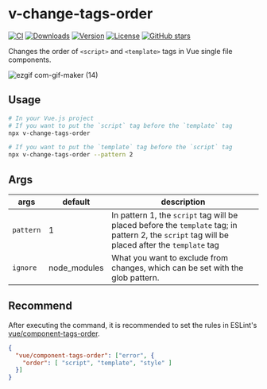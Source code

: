 #  v-change-tags-order
[![CI](https://github.com/kawamataryo/v-change-tags-order/actions/workflows/ci.yml/badge.svg)](https://github.com/kawamataryo/v-change-tags-order/actions/workflows/ci.yml)
<a href="https://npmcharts.com/compare/v-change-tags-order?minimal=true"><img src="https://img.shields.io/npm/dt/v-change-tags-order.svg" alt="Downloads"></a>
<a href="https://www.npmjs.com/package/v-change-tags-order"><img src="https://img.shields.io/npm/v/v-change-tags-order.svg" alt="Version"></a>
<a href="https://www.npmjs.com/package/v-change-tags-order"><img src="https://img.shields.io/npm/l/v-change-tags-order.svg" alt="License"></a>
<a href="https://github.com/kawamataryo/v-change-tags-order" target="__blank"><img alt="GitHub stars" src="https://img.shields.io/github/stars/kawamataryo/v-change-tags-order?style=social"></a>

Changes the order of `<script>` and `<template>` tags in Vue single file components.

![ezgif com-gif-maker (14)](https://user-images.githubusercontent.com/11070996/129812609-b74e74aa-7d32-4d3c-a392-1a2accf971b9.gif)


## Usage

```bash
# In your Vue.js project
# If you want to put the `script` tag before the `template` tag
npx v-change-tags-order

# If you want to put the `template` tag before the `script` tag
npx v-change-tags-order --pattern 2
```

## Args

|args|default|description|
|---|---|---|
|`pattern`| 1 | In pattern 1, the `script` tag will be placed before the `template` tag; in pattern 2, the `script` tag will be placed after the `template` tag |
|`ignore`| node_modules | What you want to exclude from changes, which can be set with the glob pattern. |

## Recommend

After executing the command, it is recommended to set the rules in ESLint's [vue/component-tags-order](https://eslint.vuejs.org/rules/component-tags-order.html).

```json
{
  "vue/component-tags-order": ["error", {
    "order": [ "script", "template", "style" ]
  }]
}
```
